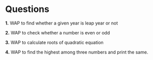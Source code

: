 # Questions
<p><b>1.</b> WAP to find whether a given year is leap year or not</p>
<p><b>2.</b> WAP to check whether a number is even or odd</p>
<p><b>3.</b> WAP to calculate roots of quadratic equation</p>
<p><b>4.</b> WAP to find the highest among three numbers and print the same.</p>